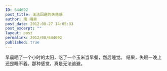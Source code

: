 ```yaml
---
ID: 644692
post_title: 无法回避的失落感
author: 南 靖男
post_date: 2012-08-27 14:05:33
post_excerpt: ""
layout: post
permalink: 2012/08/644692
published: true
---
```

早晨晒了一个小时的太阳，吃了一个玉米当早餐，然后睡觉。
结果，失眠一晚上还是睡不着。那种感觉，真是无法逃避。